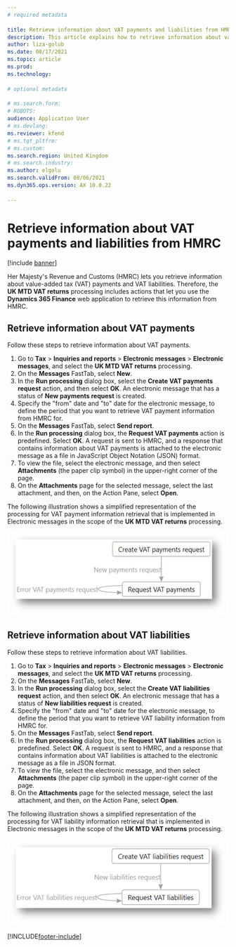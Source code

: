 ```yaml
---
# required metadata

title: Retrieve information about VAT payments and liabilities from HMRC
description: This article explains how to retrieve information about value-added tax (VAT) payments and liabilities from the Making Tax Digital for VAT (MTD VAT) application programming interface (API) of Her Majesty's Revenue and Customs (HMRC).
author: liza-golub
ms.date: 08/17/2021
ms.topic: article
ms.prod: 
ms.technology: 

# optional metadata

# ms.search.form: 
# ROBOTS: 
audience: Application User
# ms.devlang: 
ms.reviewer: kfend
# ms.tgt_pltfrm: 
# ms.custom: 
ms.search.region: United Kingdom
# ms.search.industry: 
ms.author: elgolu
ms.search.validFrom: 08/06/2021
ms.dyn365.ops.version: AX 10.0.22

---
```


# Retrieve information about VAT payments and liabilities from HMRC

[!include [banner](../includes/banner.md)]

Her Majesty's Revenue and Customs (HMRC) lets you retrieve information about value-added tax (VAT) payments and VAT liabilities. Therefore, the **UK MTD VAT returns** processing includes actions that let you use the **Dynamics 365 Finance** web application to retrieve this information from HMRC.

## Retrieve information about VAT payments

Follow these steps to retrieve information about VAT payments.

1. Go to **Tax** \> **Inquiries and reports** \> **Electronic messages** \> **Electronic messages**, and select the **UK MTD VAT returns** processing.
2. On the **Messages** FastTab, select **New**.
3. In the **Run processing** dialog box, select the **Create VAT payments request** action, and then select **OK**. An electronic message that has a status of **New payments request** is created.
4. Specify the "from" date and "to" date for the electronic message, to define the period that you want to retrieve VAT payment information from HMRC for.
5. On the **Messages** FastTab, select **Send report**.
6. In the **Run processing** dialog box, the **Request VAT payments** action is predefined. Select **OK**. A request is sent to HMRC, and a response that contains information about VAT payments is attached to the electronic message as a file in JavaScript Object Notation (JSON) format.
7. To view the file, select the electronic message, and then select **Attachments** (the paper clip symbol) in the upper-right corner of the page.
8. On the **Attachments** page for the selected message, select the last attachment, and then, on the Action Pane, select **Open**.

The following illustration shows a simplified representation of the processing for VAT payment information retrieval that is implemented in Electronic messages in the scope of the **UK MTD VAT returns** processing.

![Retrieving information about VAT payments.](media/uk-mtd-payment-schema.png)

## Retrieve information about VAT liabilities

Follow these steps to retrieve information about VAT liabilities.

1. Go to **Tax** \> **Inquiries and reports** \> **Electronic messages** \> **Electronic messages**, and select the **UK MTD VAT returns** processing.
2. On the **Messages** FastTab, select **New**.
3. In the **Run processing** dialog box, select the **Create VAT liabilities request** action, and then select **OK**. An electronic message that has a status of **New liabilities request** is created.
4. Specify the "from" date and "to" date for the electronic message, to define the period that you want to retrieve VAT liability information from HMRC for.
5. On the **Messages** FastTab, select **Send report**.
6. In the **Run processing** dialog box, the **Request VAT liabilities** action is predefined. Select **OK**. A request is sent to HMRC, and a response that contains information about VAT liabilities is attached to the electronic message as a file in JSON format.
7. To view the file, select the electronic message, and then select **Attachments** (the paper clip symbol) in the upper-right corner of the page.
8. On the **Attachments** page for the selected message, select the last attachment, and then, on the Action Pane, select **Open**.

The following illustration shows a simplified representation of the processing for VAT liability information retrieval that is implemented in Electronic messages in the scope of the **UK MTD VAT returns** processing.

![Retrieving information about VAT liabilities.](media/uk-mtd-liabilities-schema.png)

[!INCLUDE[footer-include](../../includes/footer-banner.md)]

